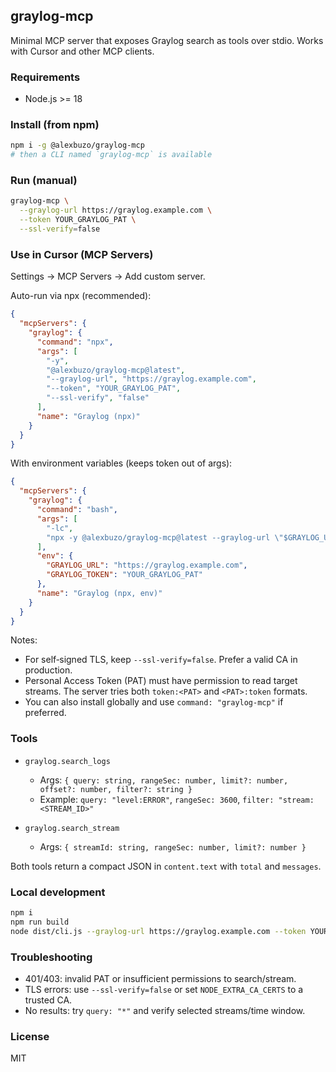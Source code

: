 ## graylog-mcp

Minimal MCP server that exposes Graylog search as tools over stdio. Works with Cursor and other MCP clients.

### Requirements
- Node.js >= 18

### Install (from npm)
```bash
npm i -g @alexbuzo/graylog-mcp
# then a CLI named `graylog-mcp` is available
```

### Run (manual)
```bash
graylog-mcp \
  --graylog-url https://graylog.example.com \
  --token YOUR_GRAYLOG_PAT \
  --ssl-verify=false
```

### Use in Cursor (MCP Servers)
Settings → MCP Servers → Add custom server.

Auto-run via npx (recommended):
```json
{
  "mcpServers": {
    "graylog": {
      "command": "npx",
      "args": [
        "-y",
        "@alexbuzo/graylog-mcp@latest",
        "--graylog-url", "https://graylog.example.com",
        "--token", "YOUR_GRAYLOG_PAT",
        "--ssl-verify", "false"
      ],
      "name": "Graylog (npx)"
    }
  }
}
```

With environment variables (keeps token out of args):
```json
{
  "mcpServers": {
    "graylog": {
      "command": "bash",
      "args": [
        "-lc",
        "npx -y @alexbuzo/graylog-mcp@latest --graylog-url \"$GRAYLOG_URL\" --token \"$GRAYLOG_TOKEN\" --ssl-verify=false"
      ],
      "env": {
        "GRAYLOG_URL": "https://graylog.example.com",
        "GRAYLOG_TOKEN": "YOUR_GRAYLOG_PAT"
      },
      "name": "Graylog (npx, env)"
    }
  }
}
```

Notes:
- For self‑signed TLS, keep `--ssl-verify=false`. Prefer a valid CA in production.
- Personal Access Token (PAT) must have permission to read target streams. The server tries both `token:<PAT>` and `<PAT>:token` formats.
- You can also install globally and use `command: "graylog-mcp"` if preferred.

### Tools
- `graylog.search_logs`
  - Args: `{ query: string, rangeSec: number, limit?: number, offset?: number, filter?: string }`
  - Example: `query: "level:ERROR"`, `rangeSec: 3600`, `filter: "stream:<STREAM_ID>"`

- `graylog.search_stream`
  - Args: `{ streamId: string, rangeSec: number, limit?: number }`

Both tools return a compact JSON in `content.text` with `total` and `messages`.

### Local development
```bash
npm i
npm run build
node dist/cli.js --graylog-url https://graylog.example.com --token YOUR_GRAYLOG_PAT --ssl-verify=false
```

### Troubleshooting
- 401/403: invalid PAT or insufficient permissions to search/stream.
- TLS errors: use `--ssl-verify=false` or set `NODE_EXTRA_CA_CERTS` to a trusted CA.
- No results: try `query: "*"` and verify selected streams/time window.

### License
MIT


